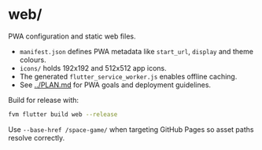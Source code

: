 # web/

PWA configuration and static web files.

- `manifest.json` defines PWA metadata like `start_url`, `display` and theme
  colours.
- `icons/` holds 192x192 and 512x512 app icons.
- The generated `flutter_service_worker.js` enables offline caching.
- See [../PLAN.md](../PLAN.md) for PWA goals and deployment guidelines.

Build for release with:

```sh
fvm flutter build web --release
```

Use `--base-href /space-game/` when targeting GitHub Pages so asset paths
resolve correctly.

